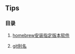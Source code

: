 ## Tips

### 目录

1. [homebrew安装指定版本软件](https://supergithuber.github.io/tips/brewInstallCertainVersion)

2. [git别名](https://supergithuber.github.io/tips/gitAlias)
